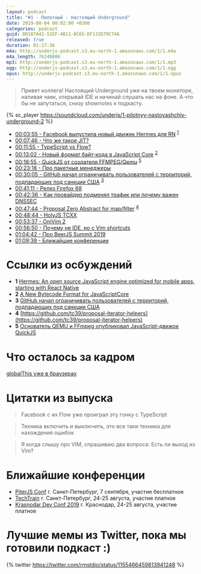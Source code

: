 ```yaml
---
layout: podcast
title: "#1 - Пилотный - Настоящий Underground"
date: 2019-08-04 00:02:00 +0300
categories: podcast
guid: DD187A42-51EF-4B11-8C65-DF132D79C74A
released: true
duration: 01:17:36
m4a: http://underjs-podcast.s3.eu-north-1.amazonaws.com/1/1.m4a
m4a_length: 76248886
mp3: http://underjs-podcast.s3.eu-north-1.amazonaws.com/1/1.mp3
ogg: http://underjs-podcast.s3.eu-north-1.amazonaws.com/1/1.ogg
opus: http://underjs-podcast.s3.eu-north-1.amazonaws.com/1/1.opus
---
```


> Привет коллега! Настоящий Underground уже на твоем мониторе, наливая чаек, открывай IDE и начинай слушать нас на фоне. А что бы не запутаться, снизу shownotes к подкасту.

{% sc_player https://soundcloud.com/underjs/1-pilotnyy-nastoyashchiy-underground-2 %}

- [00:03:55 - Facebook выпустила новый движек Hermes для RN](#) <sup>[1](#note1)</sup>
- [00:07:46 - Что же такое JIT?](#)
- [00:11:55 - TypeScript vs Flow?](#)
- [00:13:02 - Новый формат байт-кода в JavaScript Core](#) <sup>[2](#note2)</sup>
- [00:18:55 - QuickJS от создателя FFMPEG/Qemu](#) <sup>[5](#note5)</sup>
- [00:23:18 - Про пакетные менеджеры](#)
- [00:30:05 - GitHub начал ограничивать пользователей с территорий, подпадающих под санкции США](#) <sup>[3](#note4)</sup>
- [00:41:11 - Релиз Firefox 68](#)
- [00:42:36 - Как провайдер подменял трафик или почему важен DNSSEC](#)
- [00:47:44 - Proposal Zero Abstract for map/filter](#) <sup>[4](#note4)</sup>
- [00:48:44 - HolyJS TCXX](#)
- [00:53:37 - OniVim 2](#)
- [00:56:50 - Почему не IDE, но с Vim shortcuts](#)
- [01:04:42 - Про BeerJS Summit 2019](#)
- [01:09:39 - Ближайшие конференции](#)

# Ссылки из осбуждений

- <b id="note1">1</b> [Hermes: An open source JavaScript engine optimized for mobile apps, starting with React Native](https://code.fb.com/android/hermes/)
- <b id="note2">2</b> [A New Bytecode Format for JavaScriptCore](https://webkit.org/blog/9329/a-new-bytecode-format-for-javascriptcore/)
- <b id="note3">3</b> [GitHub начал ограничивать пользователей с территорий, подпадающих под санкции США](https://www.opennet.ru/opennews/art.shtml?num=51180)
- <b id="note4">4</b> [https://github.com/tc39/proposal-iterator-helpers](https://github.com/tc39/proposal-iterator-helpers)
- <b id="note5">5</b> [Основатель QEMU и FFmpeg опубликовал JavaScript-движок QuickJS](https://www.opennet.ru/opennews/art.shtml?num=51079)

# Что осталось за кадром

[globalThis уже в браузерах](https://v8.dev/features/globalthis)

# Цитатки из выпуска

> Facebook с их Flow уже проиграл эту гонку с TypeScript

> Техника включить и выключить, это все таки техника для нахождения ошибок

> Я когда слышу про VIM, спрашиваю два вопроса: Есть ли выход из Vim?

# Ближайшие конференции

- [PiterJS Conf](https://piterjs.org/) г. Санкт-Петербург, 7 сентября, участие бесплатное
- [TechTrain](https://techtrain.ru/) г. Санкт-Петербург, 24-25 августа, участие платное
- [Krasnodar Dev Conf 2019](https://krd.dev/events/14) г. Краснодар, 24-25 августа, участие платное

# Лучшие мемы из Twitter, пока мы готовили подкаст :)

{% twitter https://twitter.com/rmstdio/status/1155466459813941248 %}
